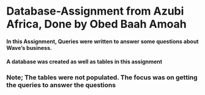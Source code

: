 # Database-Assignment from Azubi Africa, Done by Obed Baah Amoah

#### In this Assignment, Queries were written to  answer some questions about Wave’s business. 
#### A database was created as well as tables in this assignment
### Note; The tables were not populated. The focus was on getting the queries to answer the questions
